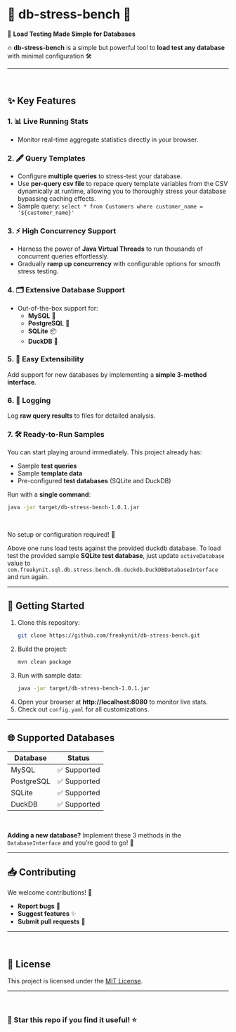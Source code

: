 # 🌟 **db-stress-bench** 🌟
🚀 **Load Testing Made Simple for Databases**

🔥 **db-stress-bench** is a simple but powerful tool to **load test any database** with minimal configuration 🛠️

---
<br />

## ✨ **Key Features**
### 1. **📊 Live Running Stats**
- Monitor real-time aggregate statistics directly in your browser.

### 2. **🖋️ Query Templates**
- Configure **multiple queries** to stress-test your database.
- Use **per-query csv file** to repace query template variables from the CSV dynamically at runtime, allowing you to thoroughly stress your database bypassing caching effects.
- Sample query: `select * from Customers where customer_name = '${customer_name}'`

### 3. **⚡ High Concurrency Support**
- Harness the power of **Java Virtual Threads** to run thousands of concurrent queries effortlessly.
- Gradually **ramp up concurrency** with configurable options for smooth stress testing.

### 4. **🗂️ Extensive Database Support**
- Out-of-the-box support for:
    - **MySQL** 🐬
    - **PostgreSQL** 🐘
    - **SQLite** 📦
    - **DuckDB** 🦆

### 5. **🧩 Easy Extensibility**
Add support for new databases by implementing a **simple 3-method interface**.

### 6. **📄 Logging**
Log **raw query results** to files for detailed analysis.

### 7. **🛠️ Ready-to-Run Samples**
You can start playing around immediately. This project already has:
- Sample **test queries**
- Sample **template data**
- Pre-configured **test databases** (SQLite and DuckDB)

Run with a **single command**:

```bash
java -jar target/db-stress-bench-1.0.1.jar
```  

<br />

No setup or configuration required! 🎉

Above one runs load tests against the provided duckdb database. To load test the provided sample **SQLite test database**, just update `activeDatabase` value to `com.freakynit.sql.db.stress.bench.db.duckdb.DuckDBDatabaseInterface` and run again.

---

## 🚀 **Getting Started**
1. Clone this repository:
   ```bash
   git clone https://github.com/freakynit/db-stress-bench.git
   ```
2. Build the project:
   ```bash
   mvn clean package
   ```
3. Run with sample data:
   ```bash
   java -jar target/db-stress-bench-1.0.1.jar
   ```
4. Open your browser at **http://localhost:8080** to monitor live stats.
5. Check out `config.yaml` for all customizations.
---

## 🌐 **Supported Databases**
| Database    | Status     |  
|-------------|------------|  
| MySQL       | ✅ Supported |  
| PostgreSQL  | ✅ Supported |  
| SQLite      | ✅ Supported |  
| DuckDB      | ✅ Supported |  

<br />

**Adding a new database?** Implement these 3 methods in the `DatabaseInterface` and you’re good to go! 🚀

---

## 📥 **Contributing**
We welcome contributions! 🤝
- **Report bugs** 🐛
- **Suggest features** ✨
- **Submit pull requests** 🚀

---

<br />

## 📜 **License**
This project is licensed under the [MIT License](LICENSE).

---

<br />

### 🌟 Star this repo if you find it useful! ⭐  
